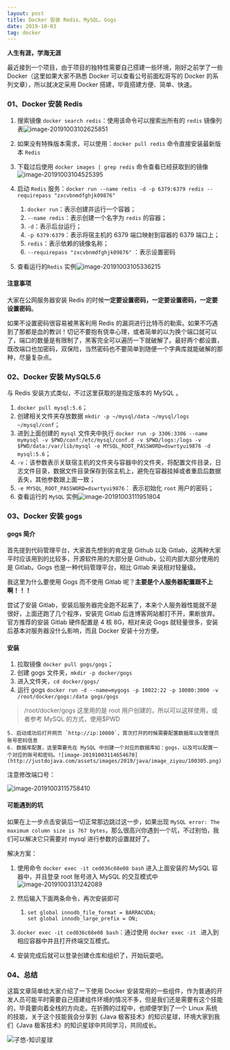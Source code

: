 ```yaml
---
layout: post
title: Docker 安装 Redis、MySQL、Gogs
date: 2019-10-03
tag: docker
---
```


**人生有涯，学海无涯**

最近接到一个项目，由于项目的独特性需要自己搭建一些环境，刚好之前学了一些 Docker（这里如果大家不熟悉 Docker 可以查看公号前面松哥写的 Docker 的系列文章），所以就决定采用 Docker 搭建，毕竟搭建方便、简单、快速。

<!--more-->

### 01、Docker 安装 Redis

1. 搜索镜像 `docker search redis`：使用该命令可以搜索出所有的 `redis` 镜像列表![image-20191003102625851](http://justdojava.com/assets/images/2019/java/image_ziyou/100301.png)

2.  如果没有特殊版本需求，可以使用：`docker pull redis` 命令直接安装最新版本 `Redis`
3. 下载过后使用 `docker images | grep redis` 命令查看已经获取到的镜像![image-20191003104525395](http://justdojava.com/assets/images/2019/java/image_ziyou/100302.png)

4. 启动 `Redis` 服务：`docker run --name redis -d -p 6379:6379 redis --requirepass "zxcvbnmdfghjk09876"`
   1. `docker run`：表示创建并运行一个容器；
   2. `--name redis`：表示创建一个名字为 `redis` 的容器；
   3. `-d`：表示后台运行；
   4. `-p 6379:6379`：表示将宿主机的 6379 端口映射到容器的 6379 端口上；
   5. `redis`：表示依赖的镜像名称；
   6. `--requirepass "zxcvbnmdfghjk09876"` ：表示设置密码
5. 查看运行的`Redis` 实例![image-20191003105336215](http://justdojava.com/assets/images/2019/java/image_ziyou/100303.png)

#### 注意事项

大家在公网服务器安装 Redis 的时候**一定要设置密码，一定要设置密码，一定要设置密码**。

如果不设置密码很容易被黑客利用 Redis 的漏洞进行比特币的勒索。如果不巧遇到了那都是血的教训！切记不要抱有侥幸心理，或者简单的以为换个端口就可以了，端口的数量是有限制了，黑客完全可以遍历一下就破解了。最好两个都设置，既改端口也加密码，双保险，当然密码也不要简单到随便一个字典库就能破解的那种，尽量复杂点。

### 02、Docker 安装 MySQL5.6

与  Redis 安装方式类似，不过这里获取的是指定版本的 MySQL 。

1. `docker pull mysql:5.6`；
2. 创建相关文件夹存放数据 `mkdir -p ~/mysql/data ~/mysql/logs ~/mysql/conf`；
3. 进到上面创建的 `mysql` 文件夹中执行  `docker run -p 3306:3306 --name mymysql -v $PWD/conf:/etc/mysql/conf.d -v $PWD/logs:/logs -v $PWD/data:/var/lib/mysql -e MYSQL_ROOT_PASSWORD=dswrtyui9876 -d mysql:5.6`；
4. `-v`：该参数表示关联宿主机的文件夹与容器中的文件夹，将配置文件目录，日志文件目录，数据文件目录保存到宿主机上，避免在容器挂掉或者重启后数据丢失，其他参数跟上面一致；
5. `-e MYSQL_ROOT_PASSWORD=dswrtyui9876`： 表示初始化 `root` 用户的密码；
6. 查看运行的 `MySQL` 实例![image-20191003111951804](http://justdojava.com/assets/images/2019/java/image_ziyou/100304.png)

### 03、Docker 安装 gogs

#### gogs 简介

首先提到代码管理平台，大家首先想到的肯定是 Github 以及 Gitlab，这两种大家平时应该用到的比较多，开源软件用的大部分是 Github，公司内部大部分使用的是 Gitlab。Gogs 也是一种代码管理平台，相比 Gitlab 来说相对轻量级。

我这里为什么要使用 Gogs 而不使用 Gitlab 呢？**主要是个人服务器配置跟不上啊！！！**

尝试了安装 Gitlab，安装后服务器完全跑不起来了，本来个人服务器性能就不是很好，上面还跑了几个程序，安装完 Gitlab 后连博客网站都打不开，果断放弃。官方推荐的安装 Gitlab 硬件配置是 4 核 8G，相对来说 Gogs 就轻量很多，安装后基本对服务器没什么影响，而且 Docker 安装十分方便。

#### 安装

1. 拉取镜像 `docker pull gogs/gogs`；
2. 创建 gogs 文件夹，`mkdir -p docker/gogs`
3. 进入文件夹，`cd docker/gogs/`
4. 运行 gogs `docker run -d --name=mygogs -p 10022:22 -p 10080:3000 -v /root/docker/gogs:/data gogs/gogs`

> /root/docker/gogs 这里用的是 root 用户创建的，所以可以这样使用，或者参考 MySQL 的方式，使用$PWD

	5. 启动成功后打开网页 `http://ip:10080`，首次打开的时候需要配置数据库以及管理员账号密码信息
 	6. 数据库配置，这里需要先在 MySQL 中创建一个对应的数据库如：gogs，以及可以配置一个对应的账号和密码。![image-20191003114654670](http://justdojava.com/assets/images/2019/java/image_ziyou/100305.png)

注意修改端口号：

![image-20191003115758410](http://justdojava.com/assets/images/2019/java/image_ziyou/100306.png)



#### 可能遇到的坑

如果在上一步点击安装后一切正常那边跳过这一步，如果出现 `MySQL error: The maximum column size is 767 bytes`，那么很高兴你遇到一个坑，不过别怕，我们可以解决它只需要对 mysql 进行参数的设置就好了。

解决方案：

1. 使用命令 `docker exec -it ced036c68e08 bash` 进入上面安装的 MySQL 容器中，并且登录 root 账号进入 MySQL 的交互模式中![image-20191003131242089](http://justdojava.com/assets/images/2019/java/image_ziyou/100307.png)

2. 然后输入下面两条命令，再次安装即可

   1. ```mysql
      set global innodb_file_format = BARRACUDA;
      set global innodb_large_prefix = ON;
      ```

3.  `docker exec -it ced036c68e08 bash`：通过使用 `docker exec -it ` 进入到相应容器中并且打开终端交互模式。
4. 安装完成后就可以登录创建仓库和组织了，开始玩耍吧。

### 04、总结

这篇文章简单给大家介绍了一下使用 Docker 安装常用的一些组件，作为普通的开发人员可能平时需要自己搭建组件环境的情况不多，但是我们还是需要有这个技能的，毕竟要向着全栈的方向走。在折腾的过程中，也顺便学到了一个 Linux 系统的技能，关于这个技能我会分享到《Java 极客技术》的知识星球，环境大家到我们《Java 极客技术》的知识星球中共同学习，共同成长。

![子悠-知识星球](http://justdojava.com/assets/images/2019/java/image_ziyou/子悠-知识星球.png)

